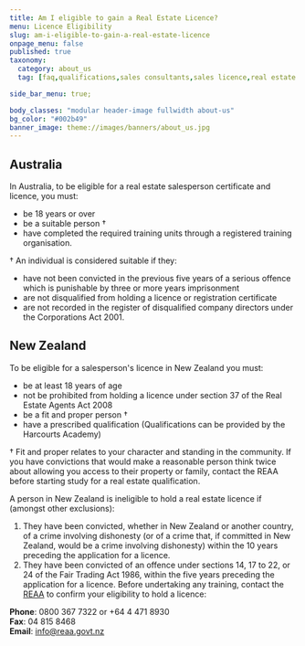 ```yaml
---
title: Am I eligible to gain a Real Estate Licence?
menu: Licence Eligibility
slug: am-i-eligible-to-gain-a-real-estate-licence
onpage_menu: false
published: true
taxonomy:
  category: about_us
  tag: [faq,qualifications,sales consultants,sales licence,real estate licence,sales]

side_bar_menu: true;

body_classes: "modular header-image fullwidth about-us"
bg_color: "#002b49"
banner_image: theme://images/banners/about_us.jpg
---
```


## Australia
In Australia, to be eligible for a real estate salesperson certificate and licence, you must:

- be 18 years or over
- be a suitable person †
- have completed the required training units through a registered training organisation.

† An individual is considered suitable if they:

- have not been convicted in the previous five years of a serious offence which is punishable by three or more years imprisonment
- are not disqualified from holding a licence or registration certificate
- are not recorded in the register of disqualified company directors under the Corporations Act 2001.

## New Zealand
To be eligible for a salesperson's licence in New Zealand you must:

- be at least 18 years of age
- not be prohibited from holding a licence under section 37 of the Real Estate Agents Act 2008
- be a fit and proper person †
- have a prescribed qualification (Qualifications can be provided by the Harcourts Academy)

† Fit and proper relates to your character and standing in the community. If you have convictions that would make a reasonable person think twice about allowing you access to their property or family, contact the REAA before starting study for a real estate qualification.

A person in New Zealand is ineligible to hold a real estate licence if (amongst other exclusions):

1. They have been convicted, whether in New Zealand or another country, of a crime involving dishonesty (or of a crime that, if committed in New Zealand, would be a crime involving dishonesty) within the 10 years preceding the application for a licence.
2. They have been convicted of an offence under sections 14, 17 to 22, or 24 of the Fair Trading Act 1986, within the five years preceding the application for a licence.
Before undertaking any training, contact the [REAA](http://www.reaa.govt.nz/) to confirm your eligibility to hold a licence:

**Phone**: 0800 367 7322 or +64 4 471 8930  
**Fax**:      04 815 8468  
**Email**:   [info@reaa.govt.nz](mailto:info@reaa.govt.nz)
